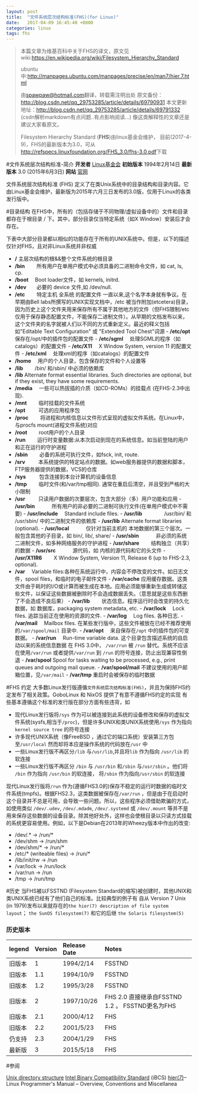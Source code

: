 ```yaml
---
layout: post
title:  "文件系统层次结构标准(FHS)(for Linux)"
date:   2017-04-09 16:45:40 +0800
categories: linux
tags: fhs
---
```



>本篇文章为维基百科中关于FHS的译文，原文见
>wiki:<https://en.wikipedia.org/wiki/Filesystem_Hierarchy_Standard>
>
>ubuntu中:<http://manpages.ubuntu.com/manpages/precise/en/man7/hier.7.html>
>
>由<spawpaw@hotmail.com>翻译，转载需注明出处
>原文备份：<http://blog.csdn.net/qq_29753285/article/details/69790931> 
>本文更新地址：<http://blog.csdn.net/qq_29753285/article/details/69791332> 
>(csdn解析markdown有点问题..有点影响阅读...)
>像这类解释性的文章还是建议大家看原文。
>
>Filesystem Hierarchy Standard (**FHS**)由linux基金会维护，
>目前(2017-4-9)，FHS的最新版本为3.0，可从<http://refspecs.linuxfoundation.org/FHS_3.0/fhs-3.0.pdf>下载

#文件系统层次结构标准-简介
**开发者** [Linux基金会](https://en.wikipedia.org/wiki/Linux_Foundation)
**初始版本**	1994年2月14日
**最新版本**	3.0  (2015年6月3日)
**网站**	[官网](http://www.linuxfoundation.org/collaborate/workgroups/lsb/fhs)


文件系统层次结构标准 (FHS) 定义了在类Unix系统中的目录结构和目录内容。它由Linux基金会维护，最新版为2015年六月三日发布的3.0版，仅用于Linux的各类发行版中。

#目录结构
在FHS中，所有的（包括存储于不同物理/虚拟设备中的）文件和目录都存在于根目录 / 下。其中，部分目录仅当特定系统（如X Window）安装后才会存在。

下表中大部分目录都以相似的功能存在于所有的UNIX系统中。但是，以下的描述仅针对FHS，且对非Linux系统并非权威


- **/**	主层次结构的根&&整个文件系统的根目录
 - **/bin** 　　所有用户在单用户模式中必须具备的二进制命令文件，如 cat, ls, cp.
 - **/boot** 　Boot loader文件，如 kernels, initrd.
 - **/dev**　　必要的 device 文件,如 /dev/null.
 - **/etc** 　　特定主机 全系统 的配置文件
    一直以来,这个名字本身就有争议。在早期由Bell labs所撰写的UNIX实现文档中，/etc 被当作附加(etcetera)目录，因为历史上这个文件夹用来保存所有不属于其他地方的文件（但FHS限制/etc仅用于保存静态配置文件，不能保存二进制文件）。从早期的文档发布以来，这个文件夹的名字就被人们以不同的方式重新定义。最近的释义包括如"Editable Text Configuration" 或 "Extended Tool Chest"词源
		- **/etc/opt**　	保存在/opt/中的插件包的配置文件
		- **/etc/sgml**	　处理SGML的程序（如catalogs）的配置文件
		- **/etc/X11**	　X Window System, version 11 的配置文件
		-  **/etc/xml**　	处理xml的程序（如catalogs）的配置文件
 - **/home**　	用户的个人目录，包含保存的文件和个人设置等
 - **/lib**	　　/bin/ 和/sbin/ 中必须的依赖库
 - **/lib<qual>**	Alternate format essential libraries. Such directories are optional, but if they exist, they have some requirements.
 - **/media**	　一些可以热拔插的介质（如CD-ROMs）的挂载点 (在FHS-2.3中出现).
 - **/mnt**	　　临时挂载的文件系统
 - **/opt**	　　 可选的应用程序包
 - **/proc** 　　将进程和内核信息以文件形式呈现的虚拟文件系统。在Linux中，与procfs mount(进程文件系统)对应
 - **/root**	　　root用户的个人目录
 - **/run**	　　运行时变量数据:从本次启动到现在的系统信息。如当前登陆的用户和正在运行的守护进程
 - **/sbin**	　　必备的系统可执行文件，如fsck, init, route.
 - **/srv**	　　 本系统提供的特定站点的数据。如web服务器提供的数据和脚本，FTP服务器提供的数据，VCS的仓库
 - **/sys**	　　 包含连接到本台计算机的设备信息
 - **/tmp**	　　临时文件(和/var/tmp相同). 通常在重启后清空，并且受到严格的大小限制
 - **/usr**	　　 只读用户数据的次要层次，包含大部分（多）用户功能和应用
		- **/usr/bin**	　　　所有用户的非必要的二进制可执行文件(在单用户模式中不需要)
		- **/usr/include**	　Standard include files.
		- **/usr/lib**	 　　　　/usr/bin/ 和 /usr/sbin/ 中的二进制文件的依赖库
		- **/usr/lib<qual>**	Alternate format libraries (optional).
		- **/usr/local**	　　　仅针对当前主机的 本地数据的第三个层次。一般包含其他的子目录，如 bin/, lib/, share/
		- **/usr/sbin**	　　　非必须的系统二进制文件，如多种网络服务的守护进程
		- **/usr/share**	　　结构独立（共享）的数据
		- **/usr/src**	　　　源代码，如 内核的源代码和它的头文件
		- **/usr/X11R6**	　　X Window System, Version 11, Release 6 (up to FHS-2.3, optional).
 - **/var**	　Variable files:各种在系统运行中，内容会不停改变的文件。如日志文件，spool files，和临时的电子邮件文件
		- **/var/cache**	应用缓存数据。这类文件由于耗时的I/O或计算而被生成在本地。应用必须能够重新生成或转储这些文件，以保证这些数据被删除时不会造成数据丢失。（意思就是这些东西删了不会造成不良后果）
		- **/var/lib**	　　状态信息。程序运行时会改变的持久化数据，如 数据库，packaging system metadata, etc.
		- **/var/lock**	　Lock files. 追踪当前正在使用的资源的文件.
		- **/var/log**	　Log files. 各种日志.
		- **/var/mail**	　Mailbox files. 在某些发行版中，这些文件被放在已经不推荐使用的`/var/spool/mail` 目录中.
		- **/var/opt**	　来自保存在`/opt` 中的插件包的可变数据。
		- **/var/run**	　Run-time variable data. 这个目录包含描述系统的自启动以来的系统信息数据
 	在 FHS 3.0中， `/var/run` 被 `/run` 替代。系统不应该在使用`/var/run` 或者提供`/var/run` 到 `/run` 的符号连接，防止出现兼容性倒退
		- **/var/spool**	Spool for tasks waiting to be processed, e.g., print queues and outgoing mail queue.
			- **/var/spool/mail**	不建议使用的用户邮箱位置，见`/var/mail`
		- **/var/tmp**	重启时会被保存的临时数据


#FHS 约定
大多数Linux发行版遵循`文件系统层次结构标准(FHS)`，并且为保持FHS约定发布了相关政策。GoboLinux 和 NixOS 提供了有意不遵循FHS约定的实现
有些基本遵循这个标准的发行版在部分方面有些违背，如

- 现代Linux发行版将`/sys` 作为可以被连接到此系统的设备修改和保存的虚拟文件系统(sysfs,相当于`/proc`)，但是许多UNIX和类UNIX系统使用`/sys` 作为指向 `kernel source tree` 的符号连接
- 许多现代UNIX系统（像FreeBSD ，通过它的端口系统）安装第三方包至`/usr/local` 然而却将本应是操作系统的代码放在`/usr` 中
- 一些Linux发行版不再区分`/lib` 与`/usr/lib`,并且将`lib` 作为指向 `/usr/lib` 的软连接
- 一些Linux发行版不再区分 `/bin` 与 `/usr/bin`  和`/sbin` 与`/usr/sbin` 。他们将 `/bin` 作为指向 `/usr/bin` 的软连接， 将`/sbin` 作为指向`/usr/sbin` 的软连接

现代Linux发行版将`/run` 作为(遵循FHS3.0的)保存不稳定的运行时数据的临时文件系统(tmpfs)。根据FHS2.3，这类数据被保存在`/var/run` ，但是由于在启动时这个目录并不总是可用，会导致一些问题。所以，这些程序必须借助欺骗的方式，如使用类似 `/dev/.udev`, `/dev/.mdadm`, `/dev/.systemd` 或 `/dev/.mount` 等并不是用来保存这些数据的设备目录。除其他好处外，这样也会使根目录以只读方式挂载的系统更容易使用。例如，以下是Debian在2013年的Wheezy版本中作出的改变:

- /dev/.* → /run/*
- /dev/shm → /run/shm
- /dev/shm/* → /run/*
- /etc/* (writeable files) → /run/*
- /lib/init/rw → /run
- /var/lock → /run/lock
- /var/run → /run
- /tmp → /run/tmp


#历史
当FHS被以FSSTND (Filesystem Standard的缩写)被创建时，其他UNIX和类UNIX系统已经有了他们自己的标准。比较典型的例子有  自从 Version 7 Unix (in 1979)发布以来就存在的`the hier(7) description of file system layout`； `the SunOS filesystem(7)` 和它的后继 `the Solaris filesystem(5)`

### 历史版本
|legend |Version|Release Date|Notes
|:-- |:--|:-- |:--
|旧版本|1|1994/2/14|FSSTND
|旧版本|1.1|1994/10/9|FSSTND
|旧版本|1.2|1995/3/28|FSSTND
|旧版本|2|1997/10/26|FHS 2.0 直接继承自FSSTND 1.2 。 FSSTND更名为FHS
|旧版本|2.1|2000/4/12|FHS
|旧版本|2.2|2001/5/23|FHS
|仍支持|2.3|2004/1/29|FHS
|最新版|3|2015/5/18|FHS


#参阅

[Unix directory structure](https://en.wikipedia.org/wiki/Unix_directory_structure)
[Intel Binary Compatibility Standard](https://en.wikipedia.org/wiki/Intel_Binary_Compatibility_Standard) (iBCS)
[hier(7)](http://www.kernel.org/doc/man-pages/online/pages/man7/hier.7.html)– Linux Programmer's Manual – Overview, Conventions and Miscellanea